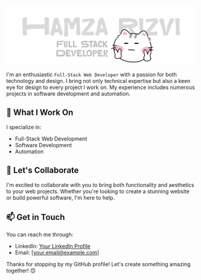 ![name](https://github.com/mostuselessboy/mostuselessboy/blob/main/txt/header.png?raw=true)

I'm an enthusiastic `Full-Stack Web Developer` with a passion for both technology and design. I bring not only technical expertise but also a keen eye for design to every project I work on. My experience includes numerous projects in software development and automation.



## 🔧 What I Work On

I specialize in:

- Full-Stack Web Development
- Software Development
- Automation

## 🤝 Let's Collaborate

I'm excited to collaborate with you to bring both functionality and aesthetics to your web projects. Whether you're looking to create a stunning website or build powerful software, I'm here to help.

## 📫 Get in Touch

You can reach me through:

- LinkedIn: [Your LinkedIn Profile](https://www.linkedin.com/in/your-linkedin-profile)
- Email: [your.email@example.com]

Thanks for stopping by my GitHub profile! Let's create something amazing together! 😊
